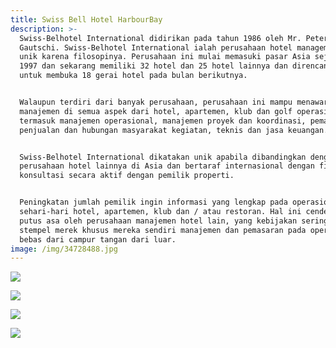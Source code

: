 ```yaml
---
title: Swiss Bell Hotel HarbourBay
description: >-
  Swiss-Belhotel International didirikan pada tahun 1986 oleh Mr. Peter
  Gautschi. Swiss-Belhotel International ialah perusahaan hotel management yang
  unik karena filosopinya. Perusahaan ini mulai memasuki pasar Asia sejak tahun
  1997 dan sekarang memiliki 32 hotel dan 25 hotel lainnya dan direncanakan
  untuk membuka 18 gerai hotel pada bulan berikutnya.


  Walaupun terdiri dari banyak perusahaan, perusahaan ini mampu menawarkan
  manajemen di semua aspek dari hotel, apartemen, klub dan golf operasi,
  termasuk manajemen operasional, manajemen proyek dan koordinasi, pemasaran,
  penjualan dan hubungan masyarakat kegiatan, teknis dan jasa keuangan.


  Swiss-Belhotel International dikatakan unik apabila dibandingkan dengan
  perusahaan hotel lainnya di Asia dan bertaraf internasional dengan filosofi
  konsultasi secara aktif dengan pemilik properti.


  Peningkatan jumlah pemilik ingin informasi yang lengkap pada operasional
  sehari-hari hotel, apartemen, klub dan / atau restoran. Hal ini cenderung
  putus asa oleh perusahaan manajemen hotel lain, yang kebijakan sering untuk
  stempel merek khusus mereka sendiri manajemen dan pemasaran pada operasi,
  bebas dari campur tangan dari luar.
image: /img/34728488.jpg
---
```

![](/img/0028ab98-622b-4285-a3cd-67bc8146a232.jpg)

![](/img/a9585b33-456a-48e9-995c-2db8f1606f11.jpg)

![](/img/98a95ad9-1ce3-4538-8e41-eea1e3f86810.jpg)

![](/img/85640f38-b0e5-4fcf-9714-2a1050d248e2.jpg)
